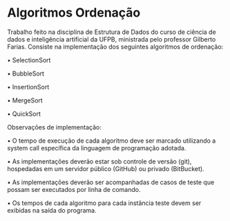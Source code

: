 # Algoritmos Ordenação
Trabalho feito na disciplina de Estrutura de Dados do curso de ciência de dados e inteligência artificial da UFPB, ministrada pelo professor Gilberto Farias. Consiste na implementação dos seguintes algoritmos de ordenação: 

• SelectionSort

• BubbleSort

• InsertionSort

• MergeSort

• QuickSort

Observações de implementação:

• O tempo de execução de cada algoritmo deve ser marcado utilizando a system call específica da linguagem de programação adotada.

• As implementações deverão estar sob controle de versão (git), hospedadas em um servidor público (GitHub) ou privado (BitBucket).

• As implementações deverão ser acompanhadas de casos de teste que possam ser executados por linha de comando.

• Os tempos de cada algoritmo para cada instância teste devem ser exibidas na saída do programa.

